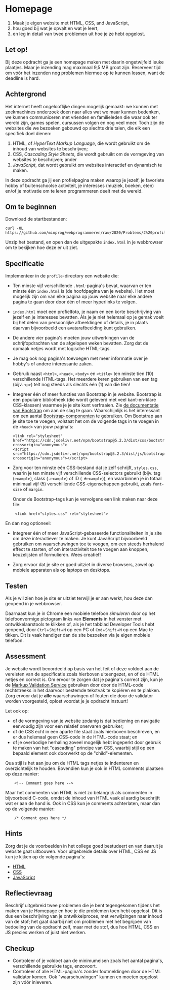 # Homepage

1. Maak je eigen website met HTML, CSS, and JavaScript,
2. hou goed bij wat je opvalt en wat je leert,
3. en leg in detail van twee problemen uit hoe je ze hebt opgelost.

## Let op!

Bij deze opdracht ga je een homepage maken met daarin ongetwijfeld leuke plaatjes. Maar je inzending mag maximaal 9,5 MB groot zijn. Reserveer tijd om vóór het inzenden nog problemen hiermee op te kunnen lossen, want de deadline is hard.

## Achtergrond

Het internet heeft ongelooflijke dingen mogelijk gemaakt: we kunnen met zoekmachines onderzoek doen naar alles wat we maar kunnen bedenken, we kunnen communiceren met vrienden en familieleden die waar ook ter wereld zijn, games spelen, cursussen volgen en nog veel meer. Toch zijn de websites die we bezoeken gebouwd op slechts drie talen, die elk een specifiek doel dienen:

1. HTML, of _HyperText Markup Language_, die wordt gebruikt om de inhoud van websites te beschrijven;
1. CSS, _Cascading Style Sheets_, die wordt gebruikt om de vormgeving van websites te beschrijven; ander
1. _JavaScript_, dat wordt gebruikt om websites interactief en dynamisch te maken.

In deze opdracht ga jij een profielpagina maken waarop je jezelf, je favoriete hobby of buitenschoolse activiteit, je interesses (muziek, boeken, eten) en/of je motivatie om te leren programmeren deelt met de wereld.

## Om te beginnen

Download de startbestanden:

    curl -OL https://github.com/minprog/webprogrammeren/raw/2020/Problems/2%20profile/profile.zip

Unzip het bestand, en open dan de uitgepakte `index.html` in je webbrowser om te bekijken hoe deze er uit ziet.

## Specificatie

Implementeer in de `profile`-directory een website die:

*   Ten minste vijf verschillende `.html`-pagina's bevat, waarvan er ten minste één `index.html` is (de hoofdpagina van je website). Het moet mogelijk zijn om van elke pagina op jouw website naar elke andere pagina te gaan door door één of meer hyperlinks te volgen.

*   `index.html` moet een profielfoto, je naam en een korte beschrijving van jezelf en je interesses bevatten. Als je je niet helemaal op je gemak voelt bij het delen van persoonlijke afbeeldingen of details, je in plaats daarvan bijvoorbeeld een avatarafbeelding kunt gebruiken.

*   De andere vier pagina's moeten jouw uitwerkingen van de schrijfopdrachten van de afgelopen weken bevatten. Zorg dat de opmaak netjes wordt met logische HTML-tags.

*   Je mag ook nog pagina's toevoegen met meer informatie over je hobby's of andere interessante zaken.

*   Gebruik naast `<html>`, `<head>`, `<body>` en `<title>` ten minste tien (10) verschillende HTML-tags. Het meerdere keren gebruiken van een tag (bijv. `<p>`) telt nog steeds als slechts één (1) van die tien!

*   Integreer één of meer functies van Bootstrap in je website. Bootstrap is een populaire bibliotheek (die wordt geleverd met veel kant-en-klare CSS-klassen) waarmee je je site kunt verfraaien. Zie [de documentatie van Bootstrap](https://getbootstrap.com/docs/5.2/) om aan de slag te gaan. Waarschijnlijk is het interessant om een aantal [Bootstrap-componenten](https://getbootstrap.com/docs/5.2/components/) te gebruiken. Om Bootstrap aan je site toe te voegen, volstaat het om de volgende tags in te voegen in de `<head>` van jouw pagina's:

        <link rel="stylesheet" href="https://cdn.jsdelivr.net/npm/bootstrap@5.2.3/dist/css/bootstrap.min.css" crossorigin="anonymous">
        <script src="https://cdn.jsdelivr.net/npm/bootstrap@5.2.3/dist/js/bootstrap.bundle.min.js" crossorigin="anonymous"></script>

*   Zorg voor ten minste één CSS-bestand dat je zelf schrijft, `styles.css`, waarin je ten minste vijf verschillende CSS-selectors gebruikt (bijv. tag (`example`), class (`.example`) of ID (` #example`)), en waarbinnen je in totaal minimaal vijf (5) verschillende CSS-eigenschappen gebruikt, zoals `font-size` of `margin`.

    Onder de Bootstrap-tags kun je vervolgens een link maken naar deze file:

         <link href="styles.css" rel="stylesheet">

En dan nog optioneel:

*   Integreer één of meer JavaScript-gebaseerde functionaliteiten in je site om deze interactiever te maken. Je kunt JavaScript bijvoorbeeld gebruiken om waarschuwingen toe te voegen, om een steeds herhalend ​​effect te starten, of om interactiviteit toe te voegen aan knoppen, keuzelijsten of formulieren. Wees creatief!

*   Zorg ervoor dat je site er goed uitziet in diverse browsers, zowel op mobiele apparaten als op laptops en desktops.

## Testen

Als je wil zien hoe je site er uitziet terwijl je er aan werkt, hou deze dan geopend in je webbrowser.

Daarnaast kun je in Chrome een mobiele telefoon _simuleren_ door op het telefoonvormige pictogram links van **Elements** in het venster met ontwikkelaarstools te klikken of, als je het tabblad Developer Tools hebt geopend, door `Ctrl`+`Shift`+`M` op een PC of `Cmd`+`Shift`+`M` op een Mac te tikken. Dit is vaak handiger dan de site bezoeken via je eigen mobiele telefoon.

## Assessment

Je website wordt beoordeeld op basis van het feit of deze voldoet aan de vereisten van de specificatie zoals hierboven uiteengezet, en of de HTML netjes en correct is. Om ervoor te zorgen dat je pagina's correct zijn, kun je de [Markup Validation Service](https://validator.w3.org/#validate_by_input) gebruiken door door de HTML-code rechtstreeks in het daarvoor bestemde tekstvak te kopiëren en te plakken. Zorg ervoor dat je **alle** waarschuwingen of fouten die door de validator worden voorgesteld, oplost voordat je je opdracht instuurt!

Let ook op:

* of de vormgeving van je website zodanig is dat bediening en navigatie eenvoudig zijn voor een relatief onervaren gebruiker;
* of de CSS echt in een aparte file staat zoals hierboven beschreven, en er dus helemaal geen CSS-code in de HTML-code staat; en
* of je overbodige herhaling zoveel mogelijk hebt ingeperkt door gebruik te maken van het "cascading" principe van CSS, waarbij stijl op een bepaald element ook doorwerkt op de "child"-elementen.

Qua stijl is het aan jou om de HTML tags netjes te indenteren en overzichtelijk te houden. Bovendien kun je ook in HTML comments plaatsen op deze manier:

        <!-- Comment goes here -->

Maar het commenten van HTML is niet zo belangrijk als commenten in bijvoorbeeld C-code, omdat de inhoud van HTML vaak al aardig beschrijft wat er aan de hand is. Ook in CSS kun je comments achterlaten, maar dan op de volgende manier:

        /* Comment goes here */

## Hints

Zorg dat je de voorbeelden in het college goed bestudeert en van daaruit je website gaat uitbouwen. 
Voor uitgebreide details over HTML, CSS en JS kun je kijken op de volgende pagina's:

* [HTML](https://www.w3schools.com/html/)
* [CSS](https://www.w3schools.com/css/)
* [JavaScript](https://www.w3schools.com/js/)

## Reflectievraag

Beschrijf uitgebreid twee problemen die je bent tegengekomen tijdens het maken van je Homepage en hoe je die problemen toen hebt opgelost. Dit is dus een beschrijving van je ontwikkelproces, met verwijzingen naar inhoud van de stof; het gaat daarbij niet om problemen met het begrijpen van bedoeling van de opdracht zelf, maar met de stof, dus hoe HTML, CSS en JS precies werken of juist niet werken.

## Checkup

- Controleer of je voldoet aan de minimumeisen zoals het aantal pagina's, verschillende gebruikte tags, enzovoort.
- Controleer of alle HTML-pagina's zonder foutmeldingen door de HTML validator komen. Ook "waarschuwingen" kunnen en moeten opgelost zijn vóór inleveren.
